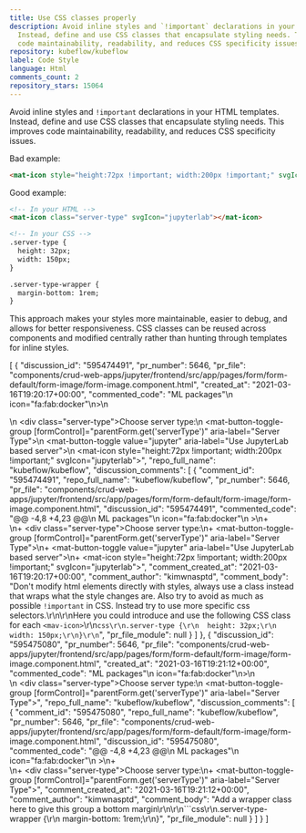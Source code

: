 ```yaml
---
title: Use CSS classes properly
description: Avoid inline styles and `!important` declarations in your HTML templates.
  Instead, define and use CSS classes that encapsulate styling needs. This improves
  code maintainability, readability, and reduces CSS specificity issues.
repository: kubeflow/kubeflow
label: Code Style
language: Html
comments_count: 2
repository_stars: 15064
---
```


Avoid inline styles and `!important` declarations in your HTML templates. Instead, define and use CSS classes that encapsulate styling needs. This improves code maintainability, readability, and reduces CSS specificity issues.

Bad example:
```html
<mat-icon style="height:72px !important; width:200px !important;" svgIcon="jupyterlab"></mat-icon>
```

Good example:
```html
<!-- In your HTML -->
<mat-icon class="server-type" svgIcon="jupyterlab"></mat-icon>

<!-- In your CSS -->
.server-type {
  height: 32px;
  width: 150px;
}

.server-type-wrapper {
  margin-bottom: 1rem;
}
```

This approach makes your styles more maintainable, easier to debug, and allows for better responsiveness. CSS classes can be reused across components and modified centrally rather than hunting through templates for inline styles.


[
  {
    "discussion_id": "595474491",
    "pr_number": 5646,
    "pr_file": "components/crud-web-apps/jupyter/frontend/src/app/pages/form/form-default/form-image/form-image.component.html",
    "created_at": "2021-03-16T19:20:17+00:00",
    "commented_code": "ML packages\"\n  icon=\"fa:fab:docker\"\n>\n  <section>\n    <div class=\"server-type\">Choose server type:</div>\n    <mat-button-toggle-group [formControl]=\"parentForm.get('serverType')\" aria-label=\"Server Type\">\n      <mat-button-toggle value=\"jupyter\" aria-label=\"Use JupyterLab based server\">\n        <mat-icon style=\"height:72px !important; width:200px !important;\" svgIcon=\"jupyterlab\"></mat-icon>",
    "repo_full_name": "kubeflow/kubeflow",
    "discussion_comments": [
      {
        "comment_id": "595474491",
        "repo_full_name": "kubeflow/kubeflow",
        "pr_number": 5646,
        "pr_file": "components/crud-web-apps/jupyter/frontend/src/app/pages/form/form-default/form-image/form-image.component.html",
        "discussion_id": "595474491",
        "commented_code": "@@ -4,8 +4,23 @@\n   ML packages\"\n   icon=\"fa:fab:docker\"\n >\n+  <section>\n+    <div class=\"server-type\">Choose server type:</div>\n+    <mat-button-toggle-group [formControl]=\"parentForm.get('serverType')\" aria-label=\"Server Type\">\n+      <mat-button-toggle value=\"jupyter\" aria-label=\"Use JupyterLab based server\">\n+        <mat-icon style=\"height:72px !important; width:200px !important;\" svgIcon=\"jupyterlab\"></mat-icon>",
        "comment_created_at": "2021-03-16T19:20:17+00:00",
        "comment_author": "kimwnasptd",
        "comment_body": "Don't modify html elements directly with styles, always use a class instead that wraps what the style changes are. Also try to avoid as much as possible `!important` in CSS. Instead try to use more specific css selectors.\r\n\r\nHere you could introduce and use the following CSS class for each `<mav-icon>`\r\n```css\r\n.server-type {\r\n  height: 32px;\r\n  width: 150px;\r\n}\r\n```",
        "pr_file_module": null
      }
    ]
  },
  {
    "discussion_id": "595475080",
    "pr_number": 5646,
    "pr_file": "components/crud-web-apps/jupyter/frontend/src/app/pages/form/form-default/form-image/form-image.component.html",
    "created_at": "2021-03-16T19:21:12+00:00",
    "commented_code": "ML packages\"\n  icon=\"fa:fab:docker\"\n>\n  <section>\n    <div class=\"server-type\">Choose server type:</div>\n    <mat-button-toggle-group [formControl]=\"parentForm.get('serverType')\" aria-label=\"Server Type\">",
    "repo_full_name": "kubeflow/kubeflow",
    "discussion_comments": [
      {
        "comment_id": "595475080",
        "repo_full_name": "kubeflow/kubeflow",
        "pr_number": 5646,
        "pr_file": "components/crud-web-apps/jupyter/frontend/src/app/pages/form/form-default/form-image/form-image.component.html",
        "discussion_id": "595475080",
        "commented_code": "@@ -4,8 +4,23 @@\n   ML packages\"\n   icon=\"fa:fab:docker\"\n >\n+  <section>\n+    <div class=\"server-type\">Choose server type:</div>\n+    <mat-button-toggle-group [formControl]=\"parentForm.get('serverType')\" aria-label=\"Server Type\">",
        "comment_created_at": "2021-03-16T19:21:12+00:00",
        "comment_author": "kimwnasptd",
        "comment_body": "Add a wrapper class here to give this group a bottom margin\r\n\r\n```css\r\n.server-type-wrapper {\r\n  margin-bottom: 1rem;\r\n}",
        "pr_file_module": null
      }
    ]
  }
]
